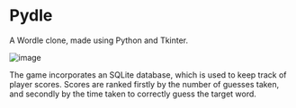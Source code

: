 # Pydle
 A Wordle clone, made using Python and Tkinter.

![image](https://user-images.githubusercontent.com/83663539/207991788-93d2c621-ba5c-4815-92e9-a3a2a5d0dc7a.png)

The game incorporates an SQLite database, which is used to keep track of player scores. Scores are ranked firstly by the number of guesses taken, and secondly by the time taken to correctly guess the target word. 
